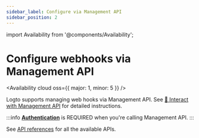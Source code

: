 ```yaml
---
sidebar_label: Configure via Management API
sidebar_position: 2
---
```


<head>
  <link rel="canonical" href="https://docs.logto.io/developer/webhooks/configure-webhooks/" />
</head>

import Availability from '@components/Availability';

# Configure webhooks via Management API

<Availability cloud oss={{ major: 1, minor: 5 }} />

Logto supports managing web hooks via Management API. See [🚝 Interact with Management API](/docs/recipes/interact-with-management-api/) for detailed instructions.

:::info
[**Authentication**](../../../docs/references/core/README.mdx#authentication) is REQUIRED when you're calling Management API.
:::

See [API references](https://openapi.logto.io/group/endpoint-hooks) for all the available APIs.
